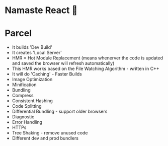 # Namaste React 🚀


# Parcel
- It builds 'Dev Build'
- It creates 'Local Server'
- HMR = Hot Module Replacement (means whenerver the code is updated and saved the browser will refresh automatically)
- This HMR works based on the File Watching Algorithm - written in C++
- It will do 'Caching' - Faster Builds
- Image Optimization
- Minification
- Bundling
- Compress
- Consistent Hashing
- Code Splitting
- Differential Bundling - support older browsers
- Diagnostic
- Error Handling
- HTTPs
- Tree Shaking - remove unused code
- Different dev and prod bundlers